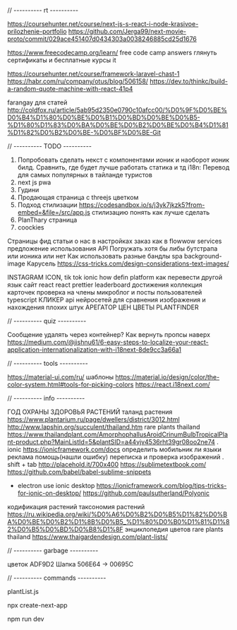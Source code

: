 // ---------- rt ----------

https://coursehunter.net/course/next-js-s-react-i-node-krasivoe-prilozhenie-portfolio
https://github.com/Jerga99/next-movie-proto/commit/029ace451407d0434303a0038246885cd25d1676

https://www.freecodecamp.org/learn/
free code camp answers
глянуть сертификаты и бесплатные курсы it

https://coursehunter.net/course/framework-laravel-chast-1
https://habr.com/ru/company/otus/blog/506158/
https://dev.to/thinkc/build-a-random-quote-machine-with-react-41p4

farangay
для статей
http://coldfox.ru/article/5ab95d2350e0790c10afcc00/%D0%9F%D0%BE%D0%B4%D1%80%D0%BE%D0%B1%D0%BD%D0%BE%D0%B5-%D1%80%D1%83%D0%BA%D0%BE%D0%B2%D0%BE%D0%B4%D1%81%D1%82%D0%B2%D0%BE-%D0%BF%D0%BE-Git

// ---------- TODO ----------

1. Попробовать сделать некст с компонентами ионик и наоборот ионик билд. Сравнить, где будет лучше работать статика и тд
i18n: Перевод для самых популярных в тайланде туристов
2. next js pwa
3. Гудини
4. Продающая страница с threejs цветком
5. Подход стилизации https://codesandbox.io/s/j3yk7jkzk5?from-embed=&file=/src/app.js
  стилизацию понять как лучше сделать
6. PlanThary страница
7. coockies

Страницы
  фид статьи
  о нас в настройках
  заказ как в flowwow
  services предложение использования API
Погружать хотя бы либы бутстрапа или ионика или нет
	Как использовать разные бандлы spa
	background-image
Карусель
https://css-tricks.com/design-considerations-text-images/

INSTAGRAM ICON, tik tok
ionic how defin platform
как перевести другой язык сайт react
react prettier
leaderboard
достижения
коллекция карточек
проверка на члены
микроблог и посты пользователей
typescript КЛИКЕР
api нейросетей для сравнения изображения и нахождения плохих штук
АРЕГАТОР ЦЕН ЦВЕТЫ
  PLANTFINDER

// ---------- quiz ----------

Сообщение удалять через контейнер?
Как вернуть пропсы наверх
https://medium.com/@jishnu61/6-easy-steps-to-localize-your-react-application-internationalization-with-i18next-8de9cc3a66a1

// ---------- tools ----------

https://material-ui.com/ru/
  шаблоны
  https://material.io/design/color/the-color-system.html#tools-for-picking-colors
https://react.i18next.com/

// ---------- info ----------

ГОД ОХРАНЫ ЗДОРОВЬЯ РАСТЕНИЙ
таланд растения
https://www.plantarium.ru/page/dwellers/district/3012.html
http://www.lapshin.org/succulent/thailand.htm
rare plants thailand
https://www.thailandplant.com/AmorphophallusAroidCrinumBulbTropicalPlant-product.php?MainListId=5&plantSID=a44vjv4536rht39gr08oo2ne74
.
ionic
  https://ionicframework.com/docs
  определить мобильник ли
языки реклама
помощь(нашли ошибку) переписка и проверка изображений 
.
shift + tab
http://placehold.it/700x400
https://sublimetextbook.com/
https://github.com/babel/babel-sublime-snippets

+ electron use
ionic desktop
https://ionicframework.com/blog/tips-tricks-for-ionic-on-desktop/
https://github.com/paulsutherland/Polyonic

кодификация растений
таксономия растений
https://ru.wikipedia.org/wiki/%D0%A6%D0%B2%D0%B5%D1%82%D0%BA%D0%BE%D0%B2%D1%8B%D0%B5_%D1%80%D0%B0%D1%81%D1%82%D0%B5%D0%BD%D0%B8%D1%8F
энциклопедия цветов
rare plants thailand
  https://www.thaigardendesign.com/plant-lists/

// ---------- garbage ----------

  цветок
  ADF9D2
  Шапка
  506E64 -> 00695C

// ---------- commands ----------

plantList.js

npx create-next-app

npm run dev